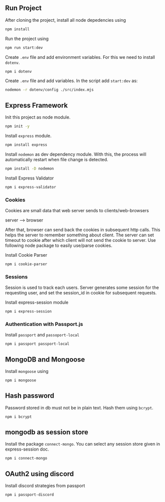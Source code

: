 ## Run Project
After cloning the project, install all node depedencies using
```sh
npm install
```

Run the project using
```sh
npm run start:dev
```

Create `.env` file and add environment variables. For this we need to install `dotenv`.
```sh
npm i dotenv
```
Create `.env` file and add variables. In the script add `start:dev` as:
```sh
nodemon -r dotenv/config ./src/index.mjs
```

## Express Framework
Init this project as node module.
```sh
npm init -y
```
Install `express` module.
```sh
npm install express
```
Install `nodemon` as dev dependency module. With this, the process will automatically restart when file change is detected.
```sh
npm install -D nodemon
```
Install Express Validator
```sh
npm i express-validator
```

### Cookies
Cookies are small data that web server sends to clients/web-browsers

server --> browser

After that, browser can send back the cookies in subsequent http calls. This helps the server to remember something about client. The server can set timeout to cookie after which client will not send the cookie to server. Use following node package to easily use/parse cookies.

Install Cookie Parser
```sh
npm i cookie-parser
```

### Sessions
Session is used to track each users. Server generates some session for the requesting user, and set the session_id in cookie for subsequent requests.

Install express-session module
```sh
npm i express-session
```

### Authentication with Passport.js
Install `passport` and `passoport-local`
```sh
npm i passport passport-local
```

## MongoDB and Mongoose
Install `mongoose` using
```sh
npm i mongoose
```

## Hash password
Password stored in db must not be in plain text. Hash them using `bcrypt`.
```sh
npm i bcrypt
```

## mongodb as session store 
Install the package `connect-mongo`. You can select any session store given in express-session doc.
```sh
npm i connect-mongo
```

## OAuth2 using discord
Install discord strategies from passport
```sh
npm i passport-discord
```